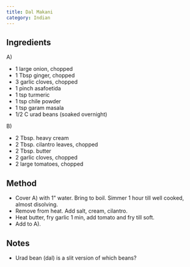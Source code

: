 ```yaml
---
title: Dal Makani
category: Indian
---
```


## Ingredients

A)
- 1 large onion, chopped
- 1 Tbsp ginger, chopped
- 3 garlic cloves, chopped
- 1 pinch asafoetida
- 1 tsp turmeric
- 1 tsp chile powder
- 1 tsp garam masala
- 1/2 C urad beans (soaked overnight)

B)
- 2 Tbsp. heavy cream
- 2 Tbsp. cilantro leaves, chopped
- 2 Tbsp. butter
- 2 garlic cloves, chopped
- 2 large tomatoes, chopped

## Method

- Cover A) with 1" water. Bring to boil. Simmer 1 hour till well cooked, almost disolving.
- Remove from heat. Add salt, cream, cilantro.
- Heat butter, fry garlic 1 min, add tomato and fry till soft.
- Add to A).

## Notes

- Urad bean (dal) is a slit version of which beans?

